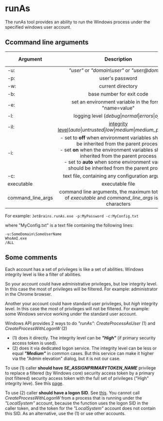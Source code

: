 # runAs

The runAs tool provides an ability to run the Windows process under the specified windows user account.

## Ccommand line arguments

| Argument | Description | Optional | Default value|
| ------------- |:-------------:|:-------------:|:-------------:|
| -u:  | *"user"* or *"domain\user"* or *"user@domain"* |||
| -p:   | user's password | X | empty |
| -w: | current directory | X | empty |
| -b: | base number for exit code | X | -100000 |
| -e: | set an environment variable in the format "name=value" | X | |
| -l: | logging level (*debug*\|*normal*\|*errors*\|*off*) | X | *normal* |
| -il: | [integrity level](https://msdn.microsoft.com/en-us/library/bb625963.aspx)(*auto*\|*untrusted*\|*low*\|*medium*\|*medium_plus*\|*high*) | X | *auto* |
| -i: |- set to **off** when environment variables should not be inherited from the parent process<br/>- set **on** when the environment variables should be inherited from the  parent process<br/>- set to **auto** when some environment variables should be inherited from the parent process| X | *auto* |
| -c: | text file, containing any configuration arguments | | |
| executable | executable file | | |
| command_line_args | command line arguments, the maximum total length of *executable* and *command_line_args* is 1024 characters | X | empty |

For example: `JetBrains.runAs.exe -p:MyPassword -c:MyConfig.txt`

where "MyConfig.txt" is a text file containing the following lines:
```
-u:SomeDomain\SomeUserName
WhoAmI.exe
/ALL
```

## Some comments

Each account has a set of privileges is like a set of abilities.
Windows integrity level is like a filter of abilities.

So your account could have administrative privileges, but _low_ integrity level. In this case the most of privileges will be filtered. For example: administrator in the Chrome browser.

Another your account could have standard user privileges, but _high_ integrity level. In this case the most of privileges will not be filtered. For example: some Windows service working under the standard user account.

Windows API provides 2 ways to do _"runAs"_:
_CreateProcessAsUser_ (1) and _CreateProcessWithLogonW_ (2)

* (1) does it directly. The integrity level can be **_"High"_** (if primary security access token is used).
* (2) does it via dedicated logon service. The integrity level can be less or equal **_"Medium"_** in common cases. But this service can make it higher via the "Admin elevation" dialog, but it is not our case.

To use (1) caller **should have _SE_ASSIGNPRIMARYTOKEN_NAME_** privilege to replace a filtered (by Windows core) security access token by a primary (not filtered) security access token with the full set of privileges ("High" integrity leve). See this [page](https://msdn.microsoft.com/ru-ru/library/windows/desktop/ms682429(v=vs.85).aspx).

To use (2) caller **should have a logon SID**. See [this](https://msdn.microsoft.com/en-us/library/windows/desktop/ms682431(v=vs.85).aspx).
You cannot call _CreateProcessWithLogonW_ from a process that is running under the _"LocalSystem"_ account, because the function uses the logon SID in the caller token, and the token for the _"LocalSystem"_ account does not contain this SID. As an alternative, use the (1) or use other accounts.
